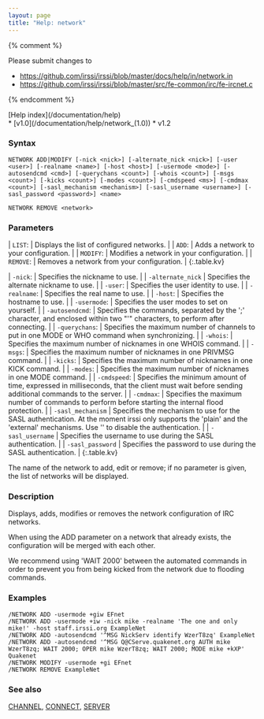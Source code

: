 ```yaml
---
layout: page
title: "Help: network"
---
```


{% comment %}

Please submit changes to
- https://github.com/irssi/irssi/blob/master/docs/help/in/network.in
- https://github.com/irssi/irssi/blob/master/src/fe-common/irc/fe-ircnet.c


{% endcomment %}
<nav markdown="1">
[Help index](/documentation/help)
</nav>

<div markdown="1" class="version">
* [v1.0](/documentation/help/network_(1.0))
* v1.2
</div>

### Syntax ###

<div class="highlight irssisyntax"><pre style="\-\-cmdlen:10ch"><code><span class="synB">NETWORK</span> <span class="synB">ADD</span>|<span class="synB">MODIFY</span> <span class="syn10">[<span class="syn">-nick</span> <span class="syn09">&lt;nick></span>]</span> <span class="syn10">[<span class="syn">-alternate_nick</span> <span class="syn09">&lt;nick></span>]</span> <span class="syn10">[<span class="syn">-user</span> <span class="syn09">&lt;user></span>]</span> <span class="syn10">[<span class="syn">-realname</span> <span class="syn09">&lt;name></span>]</span> <span class="syn10">[<span class="syn">-host</span> <span class="syn09">&lt;host></span>]</span> <span class="syn10">[<span class="syn">-usermode</span> <span class="syn09">&lt;mode></span>]</span> <span class="syn10">[<span class="syn">-autosendcmd</span> <span class="syn09">&lt;cmd></span>]</span> <span class="syn10">[<span class="syn">-querychans</span> <span class="syn09">&lt;count></span>]</span> <span class="syn10">[<span class="syn">-whois</span> <span class="syn09">&lt;count></span>]</span> <span class="syn10">[<span class="syn">-msgs</span> <span class="syn09">&lt;count></span>]</span> <span class="syn10">[<span class="syn">-kicks</span> <span class="syn09">&lt;count></span>]</span> <span class="syn10">[<span class="syn">-modes</span> <span class="syn09">&lt;count></span>]</span> <span class="syn10">[<span class="syn">-cmdspeed</span> <span class="syn09">&lt;ms></span>]</span> <span class="syn10">[<span class="syn">-cmdmax</span> <span class="syn09">&lt;count></span>]</span> <span class="syn10">[<span class="syn">-sasl_mechanism</span> <span class="syn09">&lt;mechanism></span>]</span> <span class="syn10">[<span class="syn">-sasl_username</span> <span class="syn09">&lt;username></span>]</span> <span class="syn10">[<span class="syn">-sasl_password</span> <span class="syn09">&lt;password></span>]</span> <span class="synB05">&lt;name></span></code></pre></div>


<div class="highlight irssisyntax"><pre style="\-\-cmdlen:14ch"><code><span class="synB">NETWORK</span> <span class="synB">REMOVE</span> <span class="synB05">&lt;network></span></code></pre></div>



### Parameters ###


| `LIST`: |             Displays the list of configured networks. |
| `ADD`: |              Adds a network to your configuration. |
| `MODIFY`: |           Modifies a network in your configuration. |
| `REMOVE`: |           Removes a network from your configuration. |
{:.table.kv}


| `-nick`: |            Specifies the nickname to use. |
| `-alternate_nick` | Specifies the alternate nickname to use. |
| `-user`: |            Specifies the user identity to use. |
| `-realname`: |        Specifies the real name to use. |
| `-host`: |            Specifies the hostname to use. |
| `-usermode`: |        Specifies the user modes to set on yourself. |
| `-autosendcmd`: |     Specifies the commands, separated by the ';' character, and enclosed within two "'" characters, to perform after connecting. |
| `-querychans`: |      Specifies the maximum number of channels to put in one MODE or WHO command when synchronizing. |
| `-whois`: |           Specifies the maximum number of nicknames in one WHOIS command. |
| `-msgs`: |            Specifies the maximum number of nicknames in one PRIVMSG command. |
| `-kicks`: |           Specifies the maximum number of nicknames in one KICK command. |
| `-modes`: |           Specifies the maximum number of nicknames in one MODE command. |
| `-cmdspeed`: |        Specifies the minimum amount of time, expressed in milliseconds, that the client must wait before sending additional commands to the server. |
| `-cmdmax`: |          Specifies the maximum number of commands to perform before starting the internal flood protection. |
| `-sasl_mechanism` | Specifies the mechanism to use for the SASL authentication. At the moment irssi only supports the 'plain' and the 'external' mechanisms. Use '' to disable the authentication. |
| `-sasl_username` | Specifies the username to use during the SASL authentication. |
| `-sasl_password` | Specifies the password to use during the SASL authentication. |
{:.table.kv}


The name of the network to add, edit or remove; if no parameter is given,
the list of networks will be displayed.

### Description ###

Displays, adds, modifies or removes the network configuration of IRC
networks.

When using the ADD parameter on a network that already exists, the
configuration will be merged with each other.

We recommend using 'WAIT 2000' between the automated commands in order to
prevent you from being kicked from the network due to flooding commands.

### Examples ###

    /NETWORK ADD -usermode +giw EFnet
    /NETWORK ADD -usermode +iw -nick mike -realname 'The one and only mike!' -host staff.irssi.org ExampleNet
    /NETWORK ADD -autosendcmd '^MSG NickServ identify WzerT8zq' ExampleNet
    /NETWORK ADD -autosendcmd '^MSG Q@CServe.quakenet.org AUTH mike WzerT8zq; WAIT 2000; OPER mike WzerT8zq; WAIT 2000; MODE mike +kXP' Quakenet
    /NETWORK MODIFY -usermode +gi EFnet
    /NETWORK REMOVE ExampleNet

### See also ###
[CHANNEL](/documentation/help/channel), [CONNECT](/documentation/help/connect), [SERVER](/documentation/help/server)

